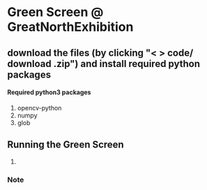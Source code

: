 # Green Screen @ GreatNorthExhibition

## download the files (by clicking "< > code/ download .zip") and install required python packages

#### Required python3 packages
1. opencv-python
2. numpy
3. glob

## Running the Green Screen
1. 

### Note

